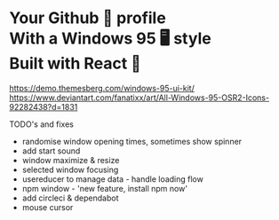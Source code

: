# Your Github 🐙 profile<br /> With a Windows 95 🖥️ style<br /> Built with React 🚀

https://demo.themesberg.com/windows-95-ui-kit/
https://www.deviantart.com/fanatixx/art/All-Windows-95-OSR2-Icons-92282438?d=1831

TODO's and fixes

- randomise window opening times, sometimes show spinner
- add start sound
- window maximize & resize
- selected window focusing
- usereducer to manage data - handle loading flow
- npm window - 'new feature, install npm now'
- add circleci & dependabot
- mouse cursor
